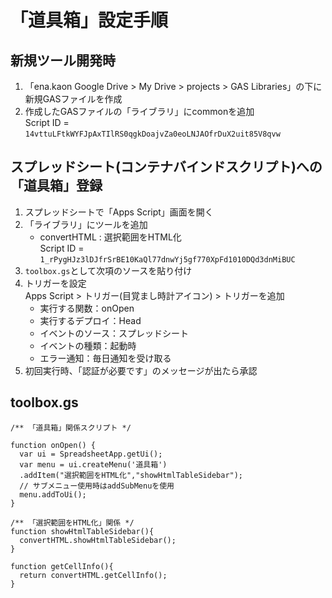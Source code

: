 # 「道具箱」設定手順

## 新規ツール開発時

1. 「ena.kaon Google Drive > My Drive > projects > GAS Libraries」の下に新規GASファイルを作成
1. 作成したGASファイルの「ライブラリ」にcommonを追加<br>
   Script ID = `14vttuLFtkWYFJpAxTIlRS0qgkDoajvZa0eoLNJAOfrDuX2uit85V8qvw`

## スプレッドシート(コンテナバインドスクリプト)への「道具箱」登録

1. スプレッドシートで「Apps Script」画面を開く
1. 「ライブラリ」にツールを追加
   - convertHTML : 選択範囲をHTML化<br>
     Script ID = `1_rPygHJz3lDJfrSrBE10KaQl77dnwYj5gf770XpFd1010DQd3dnMiBUC`
1. `toolbox.gs`として次項のソースを貼り付け
1. トリガーを設定<br>
   Apps Script > トリガー(目覚まし時計アイコン) > トリガーを追加
   - 実行する関数：onOpen
   - 実行するデプロイ：Head
   - イベントのソース：スプレッドシート
   - イベントの種類：起動時
   - エラー通知：毎日通知を受け取る
1. 初回実行時、「認証が必要です」のメッセージが出たら承認

## toolbox.gs

```
/** 「道具箱」関係スクリプト */

function onOpen() {
  var ui = SpreadsheetApp.getUi();
  var menu = ui.createMenu('道具箱')
  .addItem("選択範囲をHTML化","showHtmlTableSidebar");
  // サブメニュー使用時はaddSubMenuを使用
  menu.addToUi();
}

/** 「選択範囲をHTML化」関係 */
function showHtmlTableSidebar(){
  convertHTML.showHtmlTableSidebar();
}

function getCellInfo(){
  return convertHTML.getCellInfo();
}
```